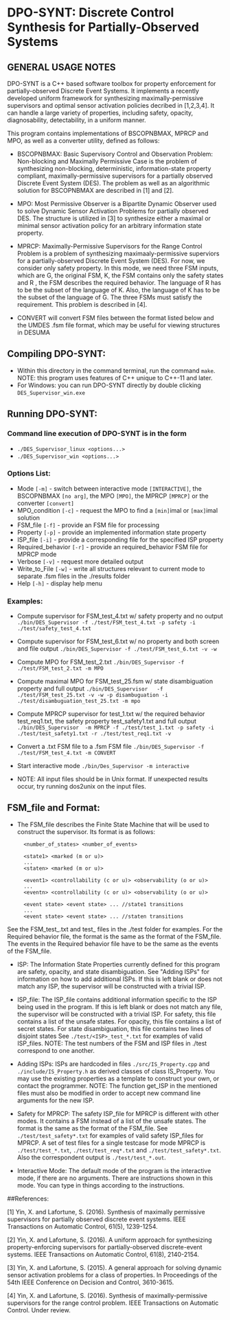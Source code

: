 # DPO-SYNT: Discrete Control Synthesis for Partially-Observed Systems

## GENERAL USAGE NOTES

DPO-SYNT is a C++ based software toolbox for property enforcement for partially-observed Discrete Event Systems. 
It implements a recently developed uniform framework for synthesizing maximally-permissive supervisors and optimal
sensor activation policies decribed in [1,2,3,4]. 
It can handle a large variety of properties, including safety, opacity, diagnosability, detectability, in a uniform manner.

This program contains implementations of BSCOPNBMAX, MPRCP and MPO, as well as a converter utility, defined as follows:

* BSCOPNBMAX: 
Basic Supervisory Control and Observation Problem: Non-blocking and Maximally Permissive Case 
is the problem of synthesizing non-blocking, deterministic, information-state property compliant,
maximally-permissive supervisors for a partially observed Discrete Event
System (DES). The problem as well as an algorithmic solution for BSCOPNBMAX are described in [1] and [2].

* MPO: 
Most Permissive Observer is a Bipartite Dynamic Observer used to solve
Dynamic Sensor Activation Problems for partially observed DES. The structure
is utilized in [3] to synthesize either a maximal
or minimal sensor activation policy for an arbitrary information state
property.

* MPRCP: 
Maximally-Permissive Supervisors for the Range Control Problem is a problem 
of synthesizing maximaaly-permissive superviors for a partially-observed Discrete
Event System (DES). For now, we consider only safety property. In this mode, we need three 
FSM inputs, which are G, the original FSM, K, the FSM contains only the safety states and R
, the FSM describes the required behavior. The language of R has to be the subset of the 
language of K. Also, the language of K has to be the subset of the language of G. The three 
FSMs must satisfy the requirement. This problem is described in [4].

* CONVERT will convert FSM files between the format listed below and the
UMDES .fsm file format, which may be useful for viewing structures in DESUMA


## Compiling DPO-SYNT:
 * Within this directory in the command terminal, run the command `make`.
   NOTE: this program uses features of C++ unique to C++-11 and later.
 * For Windows: you can run DPO-SYNT directly by double clicking `DES_Supervisor_win.exe`
 
## Running DPO-SYNT:

### Command line execution of DPO-SYNT is in the form
*	`./DES_Supervisor_linux <options...>`
*	`./DES_Supervisor_win <options...>`
	
### Options List:
* Mode `[-m]` - switch between interactive mode `[INTERACTIVE]`, the BSCOPNBMAX `[no arg]`, the MPO `[MPO]`, the MPRCP `[MPRCP]` or the converter `[convert]`
* MPO_condition `[-c]` - request the MPO to find a `[min]`imal or `[max]`imal solution
* FSM_file `[-f]` - provide an FSM file for processing
* Property `[-p]` - provide an implemented information state property
* ISP_file `[-i]` - provide a corresponding file for the specified ISP property
* Required_behavior `[-r]` - provide an required_behavior FSM file for MPRCP mode
* Verbose `[-v]` - request more detailed output
* Write_to_File `[-w]` - write all structures relevant to current mode to
							 separate .fsm files in the ./results folder
* Help `[-h]` - display help menu
                
### Examples:

		
* Compute supervisor for FSM_test_4.txt w/ safety property and no output
`./bin/DES_Supervisor -f ./test/FSM_test_4.txt -p safety -i ./test/safety_test_4.txt`
		
* Compute supervisor for FSM_test_6.txt w/ no property and both screen and file output
`./bin/DES_Supervisor -f ./test/FSM_test_6.txt -v -w`
		
* Compute MPO for FSM_test_2.txt
`./bin/DES_Supervisor -f ./test/FSM_test_2.txt -m MPO`
	  	
* Compute maximal MPO for FSM_test_25.fsm w/ state disambiguation property and full output
`./bin/DES_Supervisor   -f ./test/FSM_test_25.txt -v -w -p disambuguation -i ./test/disambuguation_test_25.txt -m mpo`
	
* Compute MPRCP supervisor for test_1.txt w/ the required behavior test_req1.txt, 
		the safety property test_safety1.txt and full output           
`./bin/DES_Supervisor  -m MPRCP -f ./test/test_1.txt -p safety -i ./test/test_safety1.txt -r ./test/test_req1.txt -v`
                
* Convert a .txt FSM file to a .fsm FSM file
`./bin/DES_Supervisor -f ./test/FSM_test_4.txt -m CONVERT`
		
* Start interactive mode
`./bin/Des_Supervisor -m interactive`
		
* NOTE: All input files should be in Unix format. If unexpected results
	occur, try running dos2unix on the input files.
	
## FSM_file and Format:

* The FSM_file describes the Finite State Machine that will be used to
construct the supervisor. Its format is as follows:

		<number_of_states> <number_of_events>

		<state1> <marked (m or u)>
		...
		<staten> <marked (m or u)>

		<event1> <controllability (c or u)> <observability (o or u)>
		...
		<eventn> <controllability (c or u)> <observability (o or u)>

		<event state> <event state> ... //state1 transitions
		...
		<event state> <event state> ... //staten transitions
See the FSM_test_.txt and test_ files in the ./test folder for examples.
For the Required behavior file, the format is the same as the format of the FSM_file. 
The events in the Required behavior file have to be the same as the events of the FSM_file. 
	
* ISP:
	The Information State Properties currently defined for this program
	are safety, opacity, and state disambiguation. See "Adding ISPs" for information on how to
	add additional ISPs. If this is left blank or does not match any ISP,
	the supervisor will be constructed with a trivial ISP.
	
* ISP_file:
	The ISP_file contains additional information specific to the ISP being
	used in the program. If this is left blank or does not match any file,
	the supervisor will be constructed with a trivial ISP.
		For safety, this file contains a list of the unsafe states.
		For opacity, this file contains a list of secret states.
		For state disambiguation, this file contains two lines of disjoint states
	See `./test/<ISP>_test_*.txt` for examples of valid ISP_files.
	NOTE: The test numbers of the FSM and ISP files in ./test correspond to
	one another.

* Adding ISPs:
	ISPs are hardcoded in files `./src/IS_Property.cpp` and
	`./include/IS_Property.h` as derived classes of class IS_Property. You may
	use the existing properties as a template to construct your own, or
	contact the programmer.
	NOTE: The function get_ISP in the mentioned files must also be modified
	in order to accept new command line arguments for the new ISP.
	
* Safety for MPRCP:
	The safety ISP_file for MPRCP is different with other modes. It contains a FSM instead
	of a list of the unsafe states. The format is the same as the format of the FSM_file.
	See `./test/test_safety*.txt` for examples of valid safety ISP_files for MPRCP.
	A set of test files for a single testcase for mode MPRCP is `./test/test_*.txt`, 
	`./test/test_req*.txt` and `./test/test_safety*.txt`. Also the correspondent output is `./test/test_*.out`.

* Interactive Mode:
	The default mode of the program is the interactive mode, if there are no arguments. 
	There are instructions shown in this mode. You can type in things according to the instructions.

##References:


[1] Yin, X. and Lafortune, S. (2016). Synthesis of maximally permissive supervisors for partially observed discrete event systems. 
    IEEE Transactions on Automatic Control, 61(5), 1239-1254.
    
[2]	Yin, X. and Lafortune, S. (2016). A uniform approach for synthesizing property-enforcing supervisors for partially-observed discrete-event systems.   IEEE Transactions on Automatic Control, 61(8), 2140-2154.	
    
[3] Yin, X. and Lafortune, S. (2015). A general approach for solving dynamic sensor activation problems for a class of properties. 
    In Proceedings of the 54th IEEE Conference on Decision and Control, 3610-3615.
    
[4] Yin, X. and Lafortune, S. (2016). Synthesis of maximally-permissive supervisors for the range control problem.  IEEE Transactions on Automatic Control. Under review.

